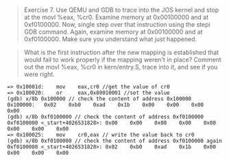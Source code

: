 > Exercise 7. Use QEMU and GDB to trace into the JOS kernel and stop at the movl %eax, %cr0. Examine memory at 0x00100000 and at 0xf0100000. Now, single step over that instruction using the stepi GDB command. Again, examine memory at 0x00100000 and at 0xf0100000. Make sure you understand what just happened.

> What is the first instruction after the new mapping is established that would fail to work properly if the mapping weren't in place? Comment out the movl %eax, %cr0 in kern/entry.S, trace into it, and see if you were right.


```gdb
=> 0x10001d:	mov    eax,cr0 //get the value of cr0
=> 0x100020:	or     eax,0x80010001 //set the value
(gdb) x/8b 0x100000 // check the content of address 0x100000
0x100000:	0x02	0xb0	0xad	0x1b	0x00	0x00	0x00	0x00
(gdb) x/8b 0xf0100000 // check the content of address 0xf0100000
0xf0100000 <_start+4026531828>:	0x00	0x00	0x00	0x00	0x00	0x00	0x00	0x00
=> 0x100025:	mov    cr0,eax // write the value back to cr0
(gdb) x/8b 0xf0100000 // check the content of address 0xf0100000 again
0xf0100000 <_start+4026531828>:	0x02	0xb0	0xad	0x1b	0x00	0x00	0x00	0x00
```
